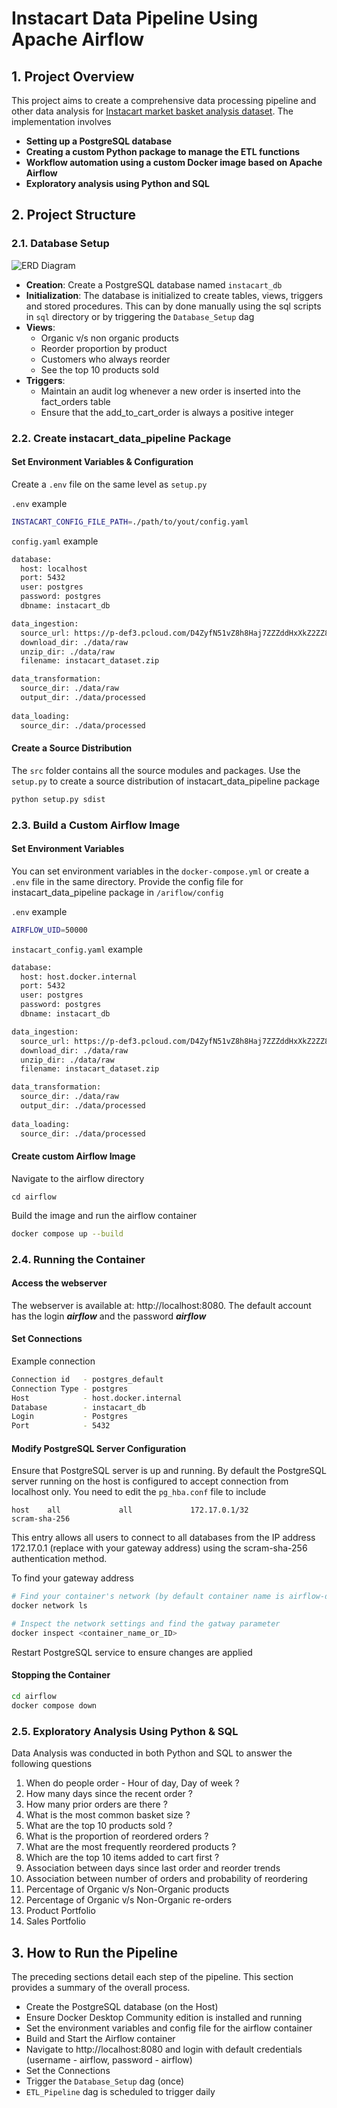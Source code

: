 # Instacart Data Pipeline Using Apache Airflow

## 1. Project Overview

This project aims to create a comprehensive data processing pipeline and other data analysis for [Instacart market basket analysis dataset](https://www.kaggle.com/competitions/instacart-market-basket-analysis/data). The implementation involves 
- **Setting up a PostgreSQL database**
- **Creating a custom Python package to manage the ETL functions**
- **Workflow automation using a custom Docker image based on Apache Airflow**
- **Exploratory analysis using Python and SQL**

## 2. Project Structure

### 2.1. Database Setup

![ERD Diagram](./images/ERD.png)

- **Creation**: Create a PostgreSQL database named `instacart_db`
- **Initialization**: The database is initialized to create tables, views, triggers and stored procedures. This can by done manually using the sql scripts in `sql` directory or by  triggering the `Database_Setup` dag
- **Views**:
    - Organic v/s non organic products
    - Reorder proportion by product
    - Customers who always reorder
    - See the top 10 products sold
- **Triggers**:
    - Maintain an audit log whenever a new order is inserted into the fact_orders table
    - Ensure that the add_to_cart_order is always a positive integer

### 2.2. Create instacart_data_pipeline Package

#### Set Environment Variables & Configuration

Create a `.env` file on the same level as `setup.py`

`.env` example
```bash
INSTACART_CONFIG_FILE_PATH=./path/to/yout/config.yaml
```

`config.yaml` example
```bash
database:
  host: localhost
  port: 5432
  user: postgres
  password: postgres
  dbname: instacart_db

data_ingestion:
  source_url: https://p-def3.pcloud.com/D4ZyfN51vZ8h8Haj7ZZZddHxXkZ2ZZ8uXZkZPO7ZO8ZrHZSRZfiRp5ZLuqC8451j00IAlmoLLJNlQrWVTXV/instacart_dataset.zip
  download_dir: ./data/raw
  unzip_dir: ./data/raw
  filename: instacart_dataset.zip

data_transformation:
  source_dir: ./data/raw
  output_dir: ./data/processed
  
data_loading:
  source_dir: ./data/processed
```

#### Create a Source Distribution

The `src` folder contains all the source modules and packages. Use the `setup.py` to create a source distribution of instacart_data_pipeline package

```python
python setup.py sdist
```

### 2.3. Build a Custom Airflow Image

#### Set Environment Variables

You can set environment variables in the `docker-compose.yml` or create a `.env` file in the same directory. Provide the config file for instacart_data_pipeline package in `/ariflow/config`

`.env` example
```bash
AIRFLOW_UID=50000
```

`instacart_config.yaml` example
```bash
database:
  host: host.docker.internal
  port: 5432
  user: postgres
  password: postgres
  dbname: instacart_db

data_ingestion:
  source_url: https://p-def3.pcloud.com/D4ZyfN51vZ8h8Haj7ZZZddHxXkZ2ZZ8uXZkZPO7ZO8ZrHZSRZfiRp5ZLuqC8451j00IAlmoLLJNlQrWVTXV/instacart_dataset.zip
  download_dir: ./data/raw
  unzip_dir: ./data/raw
  filename: instacart_dataset.zip

data_transformation:
  source_dir: ./data/raw
  output_dir: ./data/processed
  
data_loading:
  source_dir: ./data/processed

```

#### Create custom Airflow Image

Navigate to the airflow directory
```
cd airflow
```
Build the image and run the airflow container
```bash
docker compose up --build
```

### 2.4. Running the Container

#### Access the webserver 

The webserver is available at: http://localhost:8080. The default account has the login ***airflow*** and the password ***airflow***

#### Set Connections

Example connection
```bash
Connection id   - postgres_default
Connection Type - postgres
Host            - host.docker.internal
Database        - instacart_db
Login           - Postgres
Port            - 5432
```

#### Modify PostgreSQL Server Configuration

Ensure that PostgreSQL server is up and running. By default the PostgreSQL server running on the host is configured to accept connection from localhost only. You need to edit the `pg_hba.conf` file to include

```
host    all             all             172.17.0.1/32            scram-sha-256
```
This entry allows all users to connect to all databases from the IP address 172.17.0.1 (replace with your gateway address) using the scram-sha-256 authentication method.

To find your gateway address 
```bash
# Find your container's network (by default container name is airflow-default running on bridge network)
docker network ls

# Inspect the network settings and find the gatway parameter
docker inspect <container_name_or_ID>
```

Restart PostgreSQL service to ensure changes are applied

#### Stopping the Container

```bash
cd airflow
docker compose down
```

### 2.5. Exploratory Analysis Using Python & SQL

Data Analysis was conducted in both Python and SQL to answer the following questions
1. When do people order - Hour of day, Day of week ?
2. How many days since the recent order ?
3. How many prior orders are there ?
4. What is the most common basket size ?
5. What are the top 10 products sold ?
6. What is the proportion of reordered orders ?
7. What are the most frequently reordered products ?
8. Which are the top 10 items added to cart first ?
9. Association between days since last order and reorder trends
10. Association between number of orders and probability of reordering
11. Percentage of Organic v/s Non-Organic products
12. Percentage of Organic v/s Non-Organic re-orders
13. Product Portfolio
14. Sales Portfolio

## 3. How to Run the Pipeline

The preceding sections detail each step of the pipeline.  This section provides a summary of the overall process.

- Create the PostgreSQL database (on the Host)
- Ensure Docker Desktop Community edition is installed and running
- Set the environment variables and config file for the airflow container
- Build and Start the Airflow container
- Navigate to  http://localhost:8080 and login with default credentials (username - airflow, password - airflow)
- Set the Connections
- Trigger the `Database_Setup` dag (once)
- `ETL_Pipeline` dag is scheduled to trigger daily


